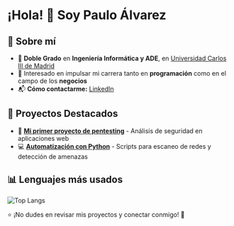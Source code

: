 # ¡Hola! 👋 Soy Paulo Álvarez 

## 📌 Sobre mí  
- 🌟 **Doble Grado** en **Ingeniería Informática y ADE**, en [Universidad Carlos III de Madrid](https://www.uc3m.es/)  
- 🚀 Interesado en impulsar mi carrera tanto en **programación** como en el campo de los **negocios**  
- 📬 **Cómo contactarme:** [LinkedIn](https://linkedin.com/in/paulo-álvarez-da-costa-2436a9294/)
  
## 🚀 Proyectos Destacados  
- 🔐 **[Mi primer proyecto de pentesting](https://github.com/tuusuario/proyecto1)** - Análisis de seguridad en aplicaciones web  
- 💻 **[Automatización con Python](https://github.com/tuusuario/proyecto2)** - Scripts para escaneo de redes y detección de amenazas

## 📊 Lenguajes más usados

![Top Langs](https://github-readme-stats.vercel.app/api/top-langs/?username=tuusuario&layout=compact&langs_count=8&theme=radical)


⭐ ¡No dudes en revisar mis proyectos y conectar conmigo! 🚀  
